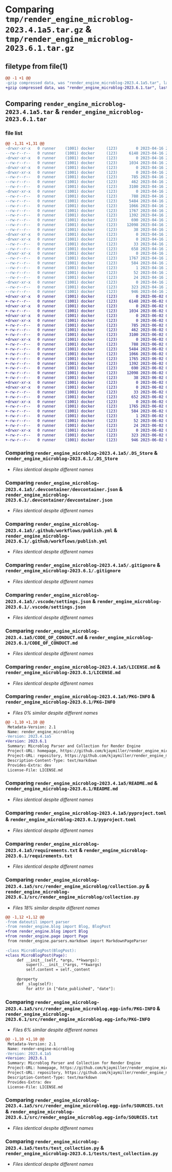 # Comparing `tmp/render_engine_microblog-2023.4.1a5.tar.gz` & `tmp/render_engine_microblog-2023.6.1.tar.gz`

## filetype from file(1)

```diff
@@ -1 +1 @@
-gzip compressed data, was "render_engine_microblog-2023.4.1a5.tar", last modified: Sun Apr 16 21:52:11 2023, max compression
+gzip compressed data, was "render_engine_microblog-2023.6.1.tar", last modified: Fri Jun  2 06:03:53 2023, max compression
```

## Comparing `render_engine_microblog-2023.4.1a5.tar` & `render_engine_microblog-2023.6.1.tar`

### file list

```diff
@@ -1,31 +1,31 @@
-drwxr-xr-x   0 runner    (1001) docker     (123)        0 2023-04-16 21:52:11.578457 render_engine_microblog-2023.4.1a5/
--rw-r--r--   0 runner    (1001) docker     (123)     6148 2023-04-16 21:51:57.000000 render_engine_microblog-2023.4.1a5/.DS_Store
-drwxr-xr-x   0 runner    (1001) docker     (123)        0 2023-04-16 21:52:11.578457 render_engine_microblog-2023.4.1a5/.devcontainer/
--rw-r--r--   0 runner    (1001) docker     (123)     1034 2023-04-16 21:51:57.000000 render_engine_microblog-2023.4.1a5/.devcontainer/devcontainer.json
-drwxr-xr-x   0 runner    (1001) docker     (123)        0 2023-04-16 21:52:11.578457 render_engine_microblog-2023.4.1a5/.github/
-drwxr-xr-x   0 runner    (1001) docker     (123)        0 2023-04-16 21:52:11.578457 render_engine_microblog-2023.4.1a5/.github/workflows/
--rw-r--r--   0 runner    (1001) docker     (123)      785 2023-04-16 21:51:57.000000 render_engine_microblog-2023.4.1a5/.github/workflows/publish.yml
--rw-r--r--   0 runner    (1001) docker     (123)      462 2023-04-16 21:51:57.000000 render_engine_microblog-2023.4.1a5/.github/workflows/tests.yaml
--rw-r--r--   0 runner    (1001) docker     (123)     3100 2023-04-16 21:51:57.000000 render_engine_microblog-2023.4.1a5/.gitignore
-drwxr-xr-x   0 runner    (1001) docker     (123)        0 2023-04-16 21:52:11.578457 render_engine_microblog-2023.4.1a5/.vscode/
--rw-r--r--   0 runner    (1001) docker     (123)      788 2023-04-16 21:51:57.000000 render_engine_microblog-2023.4.1a5/.vscode/settings.json
--rw-r--r--   0 runner    (1001) docker     (123)     5484 2023-04-16 21:51:57.000000 render_engine_microblog-2023.4.1a5/CODE_OF_CONDUCT.md
--rw-r--r--   0 runner    (1001) docker     (123)     1066 2023-04-16 21:51:57.000000 render_engine_microblog-2023.4.1a5/LICENSE.md
--rw-r--r--   0 runner    (1001) docker     (123)     1767 2023-04-16 21:52:11.578457 render_engine_microblog-2023.4.1a5/PKG-INFO
--rw-r--r--   0 runner    (1001) docker     (123)     1392 2023-04-16 21:51:57.000000 render_engine_microblog-2023.4.1a5/README.md
--rw-r--r--   0 runner    (1001) docker     (123)      690 2023-04-16 21:51:57.000000 render_engine_microblog-2023.4.1a5/pyproject.toml
--rw-r--r--   0 runner    (1001) docker     (123)    12098 2023-04-16 21:51:57.000000 render_engine_microblog-2023.4.1a5/requirements.txt
--rw-r--r--   0 runner    (1001) docker     (123)       38 2023-04-16 21:52:11.578457 render_engine_microblog-2023.4.1a5/setup.cfg
-drwxr-xr-x   0 runner    (1001) docker     (123)        0 2023-04-16 21:52:11.578457 render_engine_microblog-2023.4.1a5/src/
-drwxr-xr-x   0 runner    (1001) docker     (123)        0 2023-04-16 21:52:11.578457 render_engine_microblog-2023.4.1a5/src/render_engine_microblog/
--rw-r--r--   0 runner    (1001) docker     (123)       33 2023-04-16 21:51:57.000000 render_engine_microblog-2023.4.1a5/src/render_engine_microblog/__init__.py
--rw-r--r--   0 runner    (1001) docker     (123)      658 2023-04-16 21:51:57.000000 render_engine_microblog-2023.4.1a5/src/render_engine_microblog/collection.py
-drwxr-xr-x   0 runner    (1001) docker     (123)        0 2023-04-16 21:52:11.578457 render_engine_microblog-2023.4.1a5/src/render_engine_microblog.egg-info/
--rw-r--r--   0 runner    (1001) docker     (123)     1767 2023-04-16 21:52:11.000000 render_engine_microblog-2023.4.1a5/src/render_engine_microblog.egg-info/PKG-INFO
--rw-r--r--   0 runner    (1001) docker     (123)      584 2023-04-16 21:52:11.000000 render_engine_microblog-2023.4.1a5/src/render_engine_microblog.egg-info/SOURCES.txt
--rw-r--r--   0 runner    (1001) docker     (123)        1 2023-04-16 21:52:11.000000 render_engine_microblog-2023.4.1a5/src/render_engine_microblog.egg-info/dependency_links.txt
--rw-r--r--   0 runner    (1001) docker     (123)       52 2023-04-16 21:52:11.000000 render_engine_microblog-2023.4.1a5/src/render_engine_microblog.egg-info/requires.txt
--rw-r--r--   0 runner    (1001) docker     (123)       24 2023-04-16 21:52:11.000000 render_engine_microblog-2023.4.1a5/src/render_engine_microblog.egg-info/top_level.txt
-drwxr-xr-x   0 runner    (1001) docker     (123)        0 2023-04-16 21:52:11.578457 render_engine_microblog-2023.4.1a5/tests/
--rw-r--r--   0 runner    (1001) docker     (123)      323 2023-04-16 21:51:57.000000 render_engine_microblog-2023.4.1a5/tests/conftest.py
--rw-r--r--   0 runner    (1001) docker     (123)      946 2023-04-16 21:51:57.000000 render_engine_microblog-2023.4.1a5/tests/test_collection.py
+drwxr-xr-x   0 runner    (1001) docker     (123)        0 2023-06-02 06:03:53.859848 render_engine_microblog-2023.6.1/
+-rw-r--r--   0 runner    (1001) docker     (123)     6148 2023-06-02 06:03:40.000000 render_engine_microblog-2023.6.1/.DS_Store
+drwxr-xr-x   0 runner    (1001) docker     (123)        0 2023-06-02 06:03:53.855848 render_engine_microblog-2023.6.1/.devcontainer/
+-rw-r--r--   0 runner    (1001) docker     (123)     1034 2023-06-02 06:03:40.000000 render_engine_microblog-2023.6.1/.devcontainer/devcontainer.json
+drwxr-xr-x   0 runner    (1001) docker     (123)        0 2023-06-02 06:03:53.855848 render_engine_microblog-2023.6.1/.github/
+drwxr-xr-x   0 runner    (1001) docker     (123)        0 2023-06-02 06:03:53.855848 render_engine_microblog-2023.6.1/.github/workflows/
+-rw-r--r--   0 runner    (1001) docker     (123)      785 2023-06-02 06:03:40.000000 render_engine_microblog-2023.6.1/.github/workflows/publish.yml
+-rw-r--r--   0 runner    (1001) docker     (123)      462 2023-06-02 06:03:40.000000 render_engine_microblog-2023.6.1/.github/workflows/tests.yaml
+-rw-r--r--   0 runner    (1001) docker     (123)     3100 2023-06-02 06:03:40.000000 render_engine_microblog-2023.6.1/.gitignore
+drwxr-xr-x   0 runner    (1001) docker     (123)        0 2023-06-02 06:03:53.855848 render_engine_microblog-2023.6.1/.vscode/
+-rw-r--r--   0 runner    (1001) docker     (123)      788 2023-06-02 06:03:40.000000 render_engine_microblog-2023.6.1/.vscode/settings.json
+-rw-r--r--   0 runner    (1001) docker     (123)     5484 2023-06-02 06:03:40.000000 render_engine_microblog-2023.6.1/CODE_OF_CONDUCT.md
+-rw-r--r--   0 runner    (1001) docker     (123)     1066 2023-06-02 06:03:40.000000 render_engine_microblog-2023.6.1/LICENSE.md
+-rw-r--r--   0 runner    (1001) docker     (123)     1765 2023-06-02 06:03:53.859848 render_engine_microblog-2023.6.1/PKG-INFO
+-rw-r--r--   0 runner    (1001) docker     (123)     1392 2023-06-02 06:03:40.000000 render_engine_microblog-2023.6.1/README.md
+-rw-r--r--   0 runner    (1001) docker     (123)      690 2023-06-02 06:03:40.000000 render_engine_microblog-2023.6.1/pyproject.toml
+-rw-r--r--   0 runner    (1001) docker     (123)    12098 2023-06-02 06:03:40.000000 render_engine_microblog-2023.6.1/requirements.txt
+-rw-r--r--   0 runner    (1001) docker     (123)       38 2023-06-02 06:03:53.859848 render_engine_microblog-2023.6.1/setup.cfg
+drwxr-xr-x   0 runner    (1001) docker     (123)        0 2023-06-02 06:03:53.855848 render_engine_microblog-2023.6.1/src/
+drwxr-xr-x   0 runner    (1001) docker     (123)        0 2023-06-02 06:03:53.855848 render_engine_microblog-2023.6.1/src/render_engine_microblog/
+-rw-r--r--   0 runner    (1001) docker     (123)       33 2023-06-02 06:03:40.000000 render_engine_microblog-2023.6.1/src/render_engine_microblog/__init__.py
+-rw-r--r--   0 runner    (1001) docker     (123)      652 2023-06-02 06:03:40.000000 render_engine_microblog-2023.6.1/src/render_engine_microblog/collection.py
+drwxr-xr-x   0 runner    (1001) docker     (123)        0 2023-06-02 06:03:53.859848 render_engine_microblog-2023.6.1/src/render_engine_microblog.egg-info/
+-rw-r--r--   0 runner    (1001) docker     (123)     1765 2023-06-02 06:03:53.000000 render_engine_microblog-2023.6.1/src/render_engine_microblog.egg-info/PKG-INFO
+-rw-r--r--   0 runner    (1001) docker     (123)      584 2023-06-02 06:03:53.000000 render_engine_microblog-2023.6.1/src/render_engine_microblog.egg-info/SOURCES.txt
+-rw-r--r--   0 runner    (1001) docker     (123)        1 2023-06-02 06:03:53.000000 render_engine_microblog-2023.6.1/src/render_engine_microblog.egg-info/dependency_links.txt
+-rw-r--r--   0 runner    (1001) docker     (123)       52 2023-06-02 06:03:53.000000 render_engine_microblog-2023.6.1/src/render_engine_microblog.egg-info/requires.txt
+-rw-r--r--   0 runner    (1001) docker     (123)       24 2023-06-02 06:03:53.000000 render_engine_microblog-2023.6.1/src/render_engine_microblog.egg-info/top_level.txt
+drwxr-xr-x   0 runner    (1001) docker     (123)        0 2023-06-02 06:03:53.859848 render_engine_microblog-2023.6.1/tests/
+-rw-r--r--   0 runner    (1001) docker     (123)      323 2023-06-02 06:03:40.000000 render_engine_microblog-2023.6.1/tests/conftest.py
+-rw-r--r--   0 runner    (1001) docker     (123)      946 2023-06-02 06:03:40.000000 render_engine_microblog-2023.6.1/tests/test_collection.py
```

### Comparing `render_engine_microblog-2023.4.1a5/.DS_Store` & `render_engine_microblog-2023.6.1/.DS_Store`

 * *Files identical despite different names*

### Comparing `render_engine_microblog-2023.4.1a5/.devcontainer/devcontainer.json` & `render_engine_microblog-2023.6.1/.devcontainer/devcontainer.json`

 * *Files identical despite different names*

### Comparing `render_engine_microblog-2023.4.1a5/.github/workflows/publish.yml` & `render_engine_microblog-2023.6.1/.github/workflows/publish.yml`

 * *Files identical despite different names*

### Comparing `render_engine_microblog-2023.4.1a5/.gitignore` & `render_engine_microblog-2023.6.1/.gitignore`

 * *Files identical despite different names*

### Comparing `render_engine_microblog-2023.4.1a5/.vscode/settings.json` & `render_engine_microblog-2023.6.1/.vscode/settings.json`

 * *Files identical despite different names*

### Comparing `render_engine_microblog-2023.4.1a5/CODE_OF_CONDUCT.md` & `render_engine_microblog-2023.6.1/CODE_OF_CONDUCT.md`

 * *Files identical despite different names*

### Comparing `render_engine_microblog-2023.4.1a5/LICENSE.md` & `render_engine_microblog-2023.6.1/LICENSE.md`

 * *Files identical despite different names*

### Comparing `render_engine_microblog-2023.4.1a5/PKG-INFO` & `render_engine_microblog-2023.6.1/PKG-INFO`

 * *Files 0% similar despite different names*

```diff
@@ -1,10 +1,10 @@
 Metadata-Version: 2.1
 Name: render_engine_microblog
-Version: 2023.4.1a5
+Version: 2023.6.1
 Summary: Microblog Parser and Collection for Render Engine
 Project-URL: homepage, https://github.com/kjaymiller/render_engine_microblog/
 Project-URL: repository, https://github.com/kjaymiller/render_engine_microblog/
 Description-Content-Type: text/markdown
 Provides-Extra: dev
 License-File: LICENSE.md
```

### Comparing `render_engine_microblog-2023.4.1a5/README.md` & `render_engine_microblog-2023.6.1/README.md`

 * *Files identical despite different names*

### Comparing `render_engine_microblog-2023.4.1a5/pyproject.toml` & `render_engine_microblog-2023.6.1/pyproject.toml`

 * *Files identical despite different names*

### Comparing `render_engine_microblog-2023.4.1a5/requirements.txt` & `render_engine_microblog-2023.6.1/requirements.txt`

 * *Files identical despite different names*

### Comparing `render_engine_microblog-2023.4.1a5/src/render_engine_microblog/collection.py` & `render_engine_microblog-2023.6.1/src/render_engine_microblog/collection.py`

 * *Files 18% similar despite different names*

```diff
@@ -1,12 +1,12 @@
-from dateutil import parser
-from render_engine.blog import Blog, BlogPost
+from render_engine.blog import Blog
+from render_engine.page import Page
 from render_engine.parsers.markdown import MarkdownPageParser
 
-class MicroBlogPost(BlogPost):
+class MicroBlogPost(Page):
     def __init__(self, *args, **kwargs):
         super().__init__(*args, **kwargs)
         self.content = self._content
 
     @property
     def _slug(self):
         for attr in ["date_published", "date"]:
```

### Comparing `render_engine_microblog-2023.4.1a5/src/render_engine_microblog.egg-info/PKG-INFO` & `render_engine_microblog-2023.6.1/src/render_engine_microblog.egg-info/PKG-INFO`

 * *Files 6% similar despite different names*

```diff
@@ -1,10 +1,10 @@
 Metadata-Version: 2.1
 Name: render-engine-microblog
-Version: 2023.4.1a5
+Version: 2023.6.1
 Summary: Microblog Parser and Collection for Render Engine
 Project-URL: homepage, https://github.com/kjaymiller/render_engine_microblog/
 Project-URL: repository, https://github.com/kjaymiller/render_engine_microblog/
 Description-Content-Type: text/markdown
 Provides-Extra: dev
 License-File: LICENSE.md
```

### Comparing `render_engine_microblog-2023.4.1a5/src/render_engine_microblog.egg-info/SOURCES.txt` & `render_engine_microblog-2023.6.1/src/render_engine_microblog.egg-info/SOURCES.txt`

 * *Files identical despite different names*

### Comparing `render_engine_microblog-2023.4.1a5/tests/test_collection.py` & `render_engine_microblog-2023.6.1/tests/test_collection.py`

 * *Files identical despite different names*

